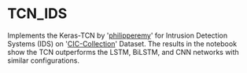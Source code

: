 # TCN_IDS
Implements the Keras-TCN by '[philipperemy](https://github.com/philipperemy/keras-tcn.git)' for Intrusion Detection Systems (IDS) on '[CIC-Collection](https://www.kaggle.com/datasets/dhoogla/cicidscollection)' Dataset. The results in the notebook show the TCN outperforms the LSTM, BiLSTM, and CNN networks with similar configurations.
